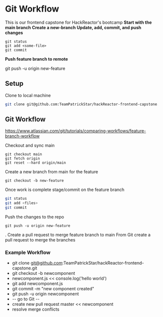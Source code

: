# Git Workflow

This is our frontend capstone for HackReactor's bootcamp
**Start with the main branch**
**Create a new-branch**
**Update, add, commit, and push changes**

```
git status
git add <some-file>
git commit
```

**Push feature branch to remote**

git push -u origin new-feature





## Setup
Clone to local machine
```sh
git clone git@github.com:TeamPatrickStar/hackReactor-frontend-capstone.git
```


## Git Workflow
https://www.atlassian.com/git/tutorials/comparing-workflows/feature-branch-workflow

Checkout and sync main

```
git checkout main
git fetch origin
git reset --hard origin/main
```
Create a new branch from main for the feature

```
git checkout -b new-feature
```
Once work is complete stage/commit on the feature branch
``` sh
git status
git add <files>
git commit
```
Push the changes to the repo
```
git push -u origin new-feature
```
. Create a pull request to merge feature branch to main
From Git create a pull request to merge the branches


### Example Workflow
* git clone git@github.com:TeamPatrickStar/hackReactor-frontend-capstone.git
* git checkout -b newcomponent
* newcomponent.js << console.log('hello world')
* git add newcomponent.js
* git commit -m "new component created"
* git push -u origin newcomponent
* -- go to Git --
* create new pull request master << newcomponent
* resolve merge conflicts



